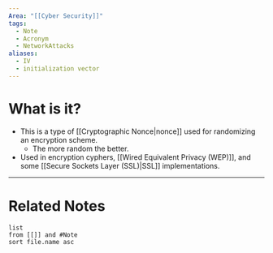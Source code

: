 ```yaml
---
Area: "[[Cyber Security]]"
tags:
  - Note
  - Acronym
  - NetworkAttacks
aliases:
  - IV
  - initialization vector
---
```

# What is it?
- This is a type of [[Cryptographic Nonce|nonce]] used for randomizing an encryption scheme.
	- The more random the better.
- Used in encryption cyphers, [[Wired Equivalent Privacy (WEP)]], and some [[Secure Sockets Layer (SSL)|SSL]] implementations. 


---
# Related Notes
```dataview
list
from [[]] and #Note 
sort file.name asc
```
